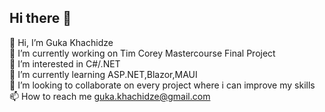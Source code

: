 ## Hi there 👋

<!--
**gukakhachidze/gukakhachidze** is a ✨ _special_ ✨ repository because its `README.md` (this file) appears on your GitHub profile.

Here are some ideas to get you started:

- 🔭 I’m currently working on ...
- 🌱 I’m currently learning ...
- 👯 I’m looking to collaborate on ...
- 🤔 I’m looking for help with ...
- 💬 Ask me about ...
- 📫 How to reach me: ...
- 😄 Pronouns: ...
- ⚡ Fun fact: ...
-->
👋 Hi, I’m Guka Khachidze <br />
🔭 I’m currently working on Tim Corey Mastercourse Final Project <br />
👀 I’m interested in C#/.NET <br />
🌱 I’m currently learning ASP.NET,Blazor,MAUI <br />
💬 I’m looking to collaborate on every project where i can improve my skills <br />
📫 How to reach me guka.khachidze@gmail.com <br />
